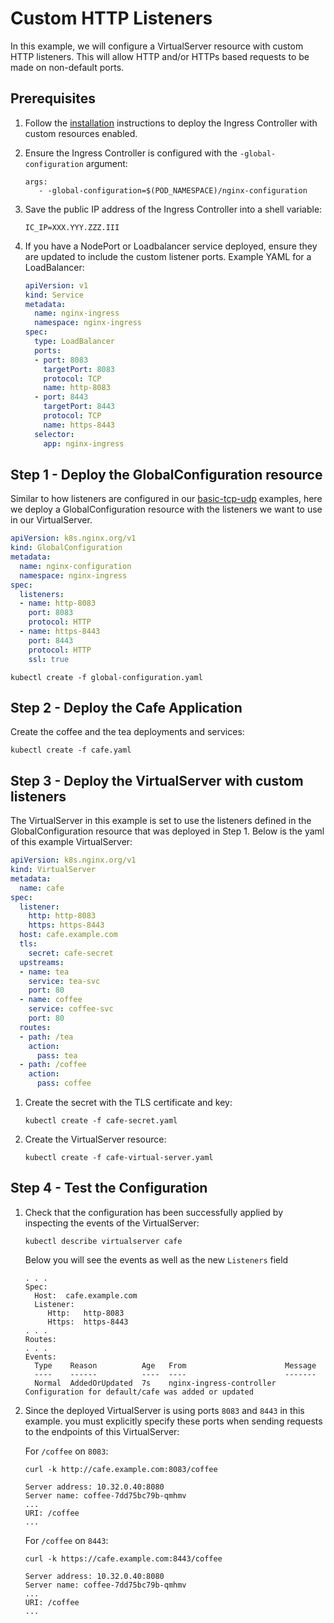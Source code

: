 # Custom HTTP Listeners

In this example, we will configure a VirtualServer resource with custom HTTP listeners.
This will allow HTTP and/or HTTPs based requests to be made on non-default ports.

## Prerequisites

1. Follow the [installation](https://docs.nginx.com/nginx-ingress-controller/installation/installation-with-manifests/)
   instructions to deploy the Ingress Controller with custom resources enabled.
2. Ensure the Ingress Controller is configured with the `-global-configuration` argument:

   ```console
   args:
      - -global-configuration=$(POD_NAMESPACE)/nginx-configuration
   ```

3. Save the public IP address of the Ingress Controller into a shell variable:

   ```console
   IC_IP=XXX.YYY.ZZZ.III
   ```

4. If you have a NodePort or Loadbalancer service deployed, ensure they are updated to include the custom listener ports.
Example YAML for a LoadBalancer:

   ```yaml
   apiVersion: v1
   kind: Service
   metadata:
     name: nginx-ingress
     namespace: nginx-ingress
   spec:
     type: LoadBalancer
     ports:
     - port: 8083
       targetPort: 8083
       protocol: TCP
       name: http-8083
     - port: 8443
       targetPort: 8443
       protocol: TCP
       name: https-8443
     selector:
       app: nginx-ingress
   ```

## Step 1 - Deploy the GlobalConfiguration resource

Similar to how listeners are configured in our [basic-tcp-udp](../../examples/custom-resource/basic-tcp-udp) examples,
here we deploy a GlobalConfiguration resource with the listeners we want to use in our VirtualServer.

   ```yaml
   apiVersion: k8s.nginx.org/v1
   kind: GlobalConfiguration
   metadata:
     name: nginx-configuration
     namespace: nginx-ingress
   spec:
     listeners:
     - name: http-8083
       port: 8083
       protocol: HTTP
     - name: https-8443
       port: 8443
       protocol: HTTP
       ssl: true
   ```

   ```console
   kubectl create -f global-configuration.yaml
   ```

## Step 2 - Deploy the Cafe Application

Create the coffee and the tea deployments and services:

   ```console
   kubectl create -f cafe.yaml
   ```

## Step 3 - Deploy the VirtualServer with custom listeners

The VirtualServer in this example is set to use the listeners defined in the GlobalConfiguration resource
that was deployed in Step 1. Below is the yaml of this example VirtualServer:

   ```yaml
   apiVersion: k8s.nginx.org/v1
   kind: VirtualServer
   metadata:
     name: cafe
   spec:
     listener:
       http: http-8083
       https: https-8443
     host: cafe.example.com
     tls:
       secret: cafe-secret
     upstreams:
     - name: tea
       service: tea-svc
       port: 80
     - name: coffee
       service: coffee-svc
       port: 80
     routes:
     - path: /tea
       action:
         pass: tea
     - path: /coffee
       action:
         pass: coffee
   ```

1. Create the secret with the TLS certificate and key:

    ```console
    kubectl create -f cafe-secret.yaml
    ```

2. Create the VirtualServer resource:

    ```console
    kubectl create -f cafe-virtual-server.yaml
    ```

## Step 4 - Test the Configuration

1. Check that the configuration has been successfully applied by inspecting the events of the VirtualServer:

    ```console
    kubectl describe virtualserver cafe
    ```

   Below you will see the events as well as the new `Listeners` field

    ```console
   . . .
   Spec:
      Host:  cafe.example.com
      Listener:
         Http:   http-8083
         Https:  https-8443
   . . .
   Routes:
    . . .
    Events:
      Type    Reason          Age   From                      Message
      ----    ------          ----  ----                      -------
      Normal  AddedOrUpdated  7s    nginx-ingress-controller  Configuration for default/cafe was added or updated
    ```

2. Since the deployed VirtualServer is using ports `8083` and `8443` in this example. you must explicitly specify these ports
when sending requests to the endpoints of this VirtualServer:

    For `/coffee` on `8083`:

    ```console
    curl -k http://cafe.example.com:8083/coffee
    ```

    ```text
    Server address: 10.32.0.40:8080
    Server name: coffee-7dd75bc79b-qmhmv
    ...
    URI: /coffee
    ...
    ```

   For `/coffee` on `8443`:

    ```console
    curl -k https://cafe.example.com:8443/coffee
    ```

    ```text
    Server address: 10.32.0.40:8080
    Server name: coffee-7dd75bc79b-qmhmv
    ...
    URI: /coffee
    ...
    ```
